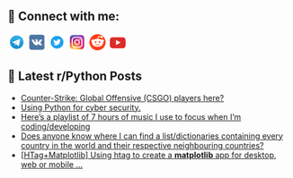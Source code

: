 ## 🔎 Connect with me:
[<img src="https://github.com/bullbesh/bullbesh/blob/main/images/Telegram.png" width="32" height="32" />](https://t.me/bullbesh)
[<img src="https://github.com/bullbesh/bullbesh/blob/main/images/VK.png" width="32" height="32" />](https://vk.com/bullbesh)
[<img src="https://github.com/bullbesh/bullbesh/blob/main/images/Twitter.png" width="32" height="32" />](https://twitter.com/bullbesh1)
[<img src="https://github.com/bullbesh/bullbesh/blob/main/images/Instagram.png" width="32" height="32" />](https://www.instagram.com/bullbesh)
[<img src="https://github.com/bullbesh/bullbesh/blob/main/images/Reddit.png" width="32" height="32" />](https://www.reddit.com/user/bullbesh)
[<img src="https://github.com/bullbesh/bullbesh/blob/main/images/YouTube.png" width="32" height="32" />](https://www.youtube.com/channel/UCtfjRs6uzgq5mfm8S06WTcg)

## 📕 Latest r/Python Posts
<!-- BLOG-POST-LIST:START -->
- [Counter-Strike: Global Offensive &lpar;CSGO&rpar; players here?](https://www.reddit.com/r/Python/comments/wrqky7/counterstrike_global_offensive_csgo_players_here/)
- [Using Python for cyber security.](https://www.reddit.com/r/Python/comments/wrq3vr/using_python_for_cyber_security/)
- [Here’s a playlist of 7 hours of music I use to focus when I’m coding/developing](https://www.reddit.com/r/Python/comments/wrpaq9/heres_a_playlist_of_7_hours_of_music_i_use_to/)
- [Does anyone know where I can find a list/dictionaries containing every country in the world and their respective neighbouring countries?](https://www.reddit.com/r/Python/comments/wrnxfk/does_anyone_know_where_i_can_find_a/)
- [[HTag+Matplotlib] Using htag to create a **matplotlib** app for desktop, web or mobile ...](https://www.reddit.com/r/Python/comments/wrmmwf/htagmatplotlib_using_htag_to_create_a_matplotlib/)
<!-- BLOG-POST-LIST:END -->
